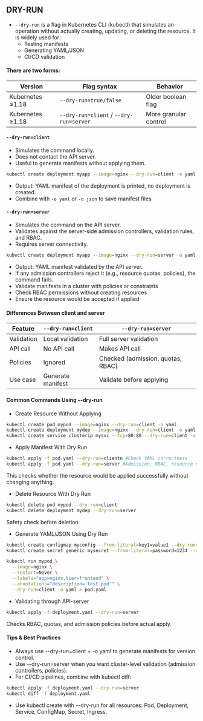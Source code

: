 ## DRY-RUN
* `--dry-run` is a flag in Kubernetes CLI (kubectl) that simulates an operation without actually creating, updating, or deleting the resource.
It is widely used for:
    - Testing manifests
    - Generating YAML/JSON
    - CI/CD validation

#### There are two forms:
| Version          | Flag syntax                             | Behavior              |
| ---------------- | --------------------------------------- | --------------------- |
| Kubernetes ≤1.18 | `--dry-run=true/false`                  | Older boolean flag    |
| Kubernetes ≥1.18 | `--dry-run=client` / `--dry-run=server` | More granular control |

#### `--dry-run=client`
* Simulates the command locally.
* Does not contact the API server.
* Useful to generate manifests without applying them.
```bash
kubectl create deployment myapp --image=nginx --dry-run=client -o yaml
```
* Output: YAML manifest of the deployment is printed, no deployment is created.
* Combine with `-o yaml` or `-o json` to save manifest files

#### `--dry-run=server`
* Simulates the command on the API server.
* Validates against the server-side admission controllers, validation rules, and RBAC.
* Requires server connectivity.
```bash
kubectl create deployment myapp --image=nginx --dry-run=server -o yaml
```
* Output: YAML manifest validated by the API server.
* If any admission controllers reject it (e.g., resource quotas, policies), the command fails.
* Validate manifests in a cluster with policies or constraints
* Check RBAC permissions without creating resources
* Ensure the resource would be accepted if applied


#### Differences Between client and server
| Feature    | `--dry-run=client` | `--dry-run=server`                |
| ---------- | ------------------ | --------------------------------- |
| Validation | Local validation   | Full server validation            |
| API call   | No API call        | Makes API call                    |
| Policies   | Ignored            | Checked (admission, quotas, RBAC) |
| Use case   | Generate manifest  | Validate before applying          |

#### Common Commands Using --dry-run
* Create Resource Without Applying
```bash
kubectl create pod mypod --image=nginx --dry-run=client -o yaml
kubectl create deployment mydep --image=nginx --dry-run=client -o yaml
kubectl create service clusterip mysvc --tcp=80:80 --dry-run=client -o yaml
```

* Apply Manifest With Dry Run
```bash
kubectl apply -f pod.yaml --dry-run=clientn #Check YAML correctness
kubectl apply -f pod.yaml --dry-run=server #Admission, RBAC, resource quotas
```
This checks whether the resource would be applied successfully without changing anything.

* Delete Resource With Dry Run
```bash
kubectl delete pod mypod --dry-run=client
kubectl delete deployment mydep --dry-run=server
```
Safety check before deletion


* Generate YAML/JSON Using Dry Run
```bash
kubectl create configmap myconfig --from-literal=key1=value1 --dry-run=client -o yaml > configmap.yaml
kubectl create secret generic mysecret --from-literal=password=1234 --dry-run=client -o json > secret.json
```
```bash
kubectl run mypod \
  --image=nginx \
  --restart=Never \
  --labels="app=nginx,tier=frontend" \
  --annotations="description='test pod'" \
  --dry-run=client -o yaml > pod.yaml
```

* Validating through API-server
```bash
kubectl apply -f deployment.yaml --dry-run=server
```
Checks RBAC, quotas, and admission policies before actual apply.

#### Tips & Best Practices
* Always use --dry-run=client + -o yaml to generate manifests for version control.
* Use --dry-run=server when you want cluster-level validation (admission controllers, policies).
* For CI/CD pipelines, combine with kubectl diff:
```bash
kubectl apply -f deployment.yaml --dry-run=server
kubectl diff -f deployment.yaml
```
* Use kubectl create with --dry-run for all resources: Pod, Deployment, Service, ConfigMap, Secret, Ingress.
